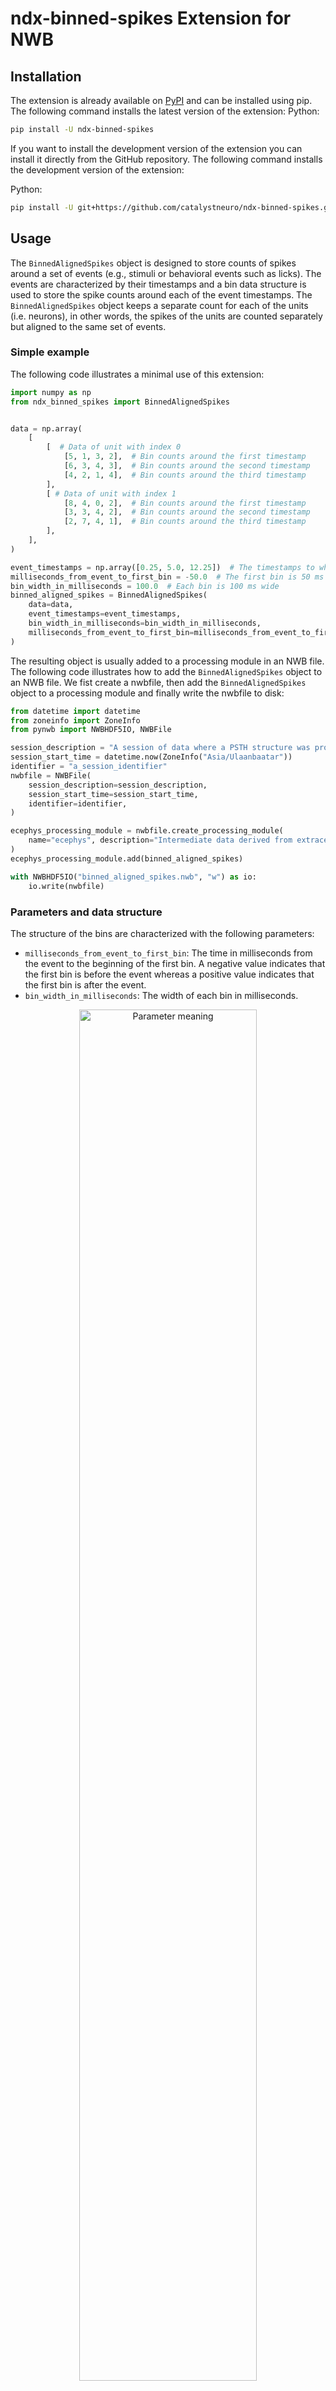 # ndx-binned-spikes Extension for NWB

## Installation
The extension is already available on [PyPI](https://pypi.org/project/ndx-binned-spikes/) and can be installed using pip. The following command installs the latest version of the extension:
Python:
```bash
pip install -U ndx-binned-spikes
```

If you want to install the development version of the extension you can install it directly from the GitHub repository. The following command installs the development version of the extension:

Python:
```bash
pip install -U git+https://github.com/catalystneuro/ndx-binned-spikes.git
```

## Usage

The `BinnedAlignedSpikes` object is designed to store counts of spikes around a set of events (e.g., stimuli or behavioral events such as licks). The events are characterized by their timestamps and a bin data structure is used to store the spike counts around each of the event timestamps. The `BinnedAlignedSpikes` object keeps a separate count for each of the units (i.e. neurons), in other words, the spikes of the units are counted separately but aligned to the same set of events.

### Simple example
The following code illustrates a minimal use of this extension:

```python
import numpy as np
from ndx_binned_spikes import BinnedAlignedSpikes


data = np.array(
    [
        [  # Data of unit with index 0
            [5, 1, 3, 2],  # Bin counts around the first timestamp
            [6, 3, 4, 3],  # Bin counts around the second timestamp
            [4, 2, 1, 4],  # Bin counts around the third timestamp
        ],
        [ # Data of unit with index 1
            [8, 4, 0, 2],  # Bin counts around the first timestamp
            [3, 3, 4, 2],  # Bin counts around the second timestamp
            [2, 7, 4, 1],  # Bin counts around the third timestamp
        ],
    ],
)

event_timestamps = np.array([0.25, 5.0, 12.25])  # The timestamps to which we align the counts
milliseconds_from_event_to_first_bin = -50.0  # The first bin is 50 ms before the event
bin_width_in_milliseconds = 100.0  # Each bin is 100 ms wide
binned_aligned_spikes = BinnedAlignedSpikes(
    data=data,
    event_timestamps=event_timestamps,
    bin_width_in_milliseconds=bin_width_in_milliseconds,
    milliseconds_from_event_to_first_bin=milliseconds_from_event_to_first_bin
)

```

The resulting object is usually added to a processing module in an NWB file. The following code illustrates how to add the `BinnedAlignedSpikes` object to an NWB file. We fist create a nwbfile, then add the `BinnedAlignedSpikes` object to a processing module and finally write the nwbfile to disk:

```python
from datetime import datetime
from zoneinfo import ZoneInfo
from pynwb import NWBHDF5IO, NWBFile

session_description = "A session of data where a PSTH structure was produced"
session_start_time = datetime.now(ZoneInfo("Asia/Ulaanbaatar"))
identifier = "a_session_identifier"
nwbfile = NWBFile(
    session_description=session_description,
    session_start_time=session_start_time,
    identifier=identifier,
)

ecephys_processing_module = nwbfile.create_processing_module(
    name="ecephys", description="Intermediate data derived from extracellular electrophysiology recordings."
)
ecephys_processing_module.add(binned_aligned_spikes)

with NWBHDF5IO("binned_aligned_spikes.nwb", "w") as io:
    io.write(nwbfile)
```

### Parameters and data structure
The structure of the bins are characterized with the following parameters:
 
* `milliseconds_from_event_to_first_bin`: The time in milliseconds from the event to the beginning of the first bin. A negative value indicates that the first bin is before the event whereas a positive value indicates that the first bin is after the event. 
* `bin_width_in_milliseconds`: The width of each bin in milliseconds.


<div style="text-align: center;">
    <img src="https://raw.githubusercontent.com/catalystneuro/ndx-binned-spikes/main/assets/parameters.svg" alt="Parameter meaning" style="width: 75%; height: auto;">
</div>

Note that in the diagram above, the `milliseconds_from_event_to_first_bin` is negative.


The `data` argument passed to the `BinnedAlignedSpikes` stores counts across all the event timestamps for each of the units. The data is a 3D array where the first dimension indexes the units, the second dimension indexes the event timestamps, and the third dimension indexes the bins where the counts are stored. The shape of the data is  `(number_of_units`, `number_of_events`, `number_of_bins`). 


The `event_timestamps` argument is used to store the timestamps of the events and should have the same length as the second dimension of `data`. Note that the event_timestamps should not decrease or in other words the events are expected to be in ascending order in time.

The first dimension of `data` works almost like a dictionary. That is, you select a specific unit by indexing the first dimension. For example, `data[0]` would return the data of the first unit. For each of the units, the data is organized with the time on the first axis as this is the convention in the NWB format. As a consequence of this choice the data of each unit is contiguous in memory.

The following diagram illustrates the structure of the data for a concrete example:
<div style="text-align: center;">
<img src="https://raw.githubusercontent.com/catalystneuro/ndx-binned-spikes/main/assets/data.svg" alt="Data meaning" style="width: 75%; height: auto;">
</div>


### Linking to units table
One way to make the information stored in the `BinnedAlignedSpikes` object more useful for future users is to indicate exactly which units or neurons the first dimension of the `data` attribute corresponds to. This is **optional but recommended** as it makes the data more meaningful and easier to interpret. In NWB the units are usually stored in a `Units` [table](https://pynwb.readthedocs.io/en/stable/pynwb.misc.html#pynwb.misc.Units). To illustrate how to to create this link let's first create a toy `Units` table:

```python
import numpy as np
from pynwb.misc import Units 

num_units = 5
max_spikes_per_unit = 10

units_table = Units(name="units")
units_table.add_column(name="unit_name", description="name of the unit")

rng = np.random.default_rng(seed=0)

times = rng.random(size=(num_units, max_spikes_per_unit)).cumsum(axis=1)
spikes_per_unit = rng.integers(1, max_spikes_per_unit, size=num_units)

spike_times = []
for unit_index in range(num_units):

    # Not all units have the same number of spikes
    spike_times = times[unit_index, : spikes_per_unit[unit_index]]
    unit_name = f"unit_{unit_index}"
    units_table.add_unit(spike_times=spike_times, unit_name=unit_name)
```

This will create a `Units` table with 5 units. We can then link the `BinnedAlignedSpikes` object to this table by creating a `DynamicTableRegion` object. This allows to be very specific about which units the data in the `BinnedAlignedSpikes` object corresponds to. In the following code, the units described on the `BinnedAlignedSpikes` object correspond to the unit with indices 1 and 3 on the `Units` table. The rest of the procedure is the same as before: 

```python
from ndx_binned_spikes import BinnedAlignedSpikes
from hdmf.common import DynamicTableRegion


# Now we create the BinnedAlignedSpikes object and link it to the units table
data = np.array(
    [
        [  # Data of the unit 1 in the units table
            [5, 1, 3, 2],  # Bin counts around the first timestamp
            [6, 3, 4, 3],  # Bin counts around the second timestamp 
            [4, 2, 1, 4],  # Bin counts around the third timestamp
        ],
        [ # Data of the unit 3 in the units table
            [8, 4, 0, 2],  # Bin counts around the first timestamp
            [3, 3, 4, 2],  # Bin counts around the second timestamp
            [2, 7, 4, 1],  # Bin counts around the third timestamp
        ],
    ],
)

region_indices = [1, 3]   
units_region = DynamicTableRegion(
    data=region_indices, table=units_table, description="region of units table", name="units_region"
)

event_timestamps = np.array([0.25, 5.0, 12.25])
milliseconds_from_event_to_first_bin = -50.0  # The first bin is 50 ms before the event
bin_width_in_milliseconds = 100.0
name = "BinnedAignedSpikesForMyPurpose"
description = "Spike counts that is binned and aligned to events."
binned_aligned_spikes = BinnedAlignedSpikes(
    data=data,
    event_timestamps=event_timestamps,
    bin_width_in_milliseconds=bin_width_in_milliseconds,
    milliseconds_from_event_to_first_bin=milliseconds_from_event_to_first_bin,
    description=description,
    name=name,
    units_region=units_region,
)

```

As with the previous example this can be then added to a processing module in an NWB file and then written to disk using exactly the same code as before.

### Storing data from multiple conditions (i.e. multiple stimuli)
`BinnedAlignedSpikes` can also be used to store data that is aggregated across multiple conditions while at the same time keeping track of which condition each set of counts corresponds to. This is useful when you want to store the spike counts around multiple conditions (e.g., different stimuli, behavioral events, etc.) in a single structure. Since each condition may not occur the same number of times (e.g. different stimuli do not appear in the same frequency), an homogeneous data structure is not possible. Therefore an extra variable, `condition_indices`, is used to indicate which condition each set of counts corresponds to.


```python
from ndx_binned_spikes import BinnedAlignedSpikes

binned_aligned_spikes = BinnedAlignedSpikes(
    bin_width_in_milliseconds=bin_width_in_milliseconds,
    milliseconds_from_event_to_first_bin=milliseconds_from_event_to_first_bin,
    data=data,  # Shape (number_of_units, number_of_events, number_of_bins)
    timestamps=timestamps,  # Shape (number_of_events,)
    condition_indices=condition_indices,  # Shape (number_of_events,)
)
```

Note that `number_of_events` here represents the total number of repetitions for all the conditions being aggregated. For example, if data is being aggregated from two stimuli where the first stimulus appeared twice and the second appeared three times, the `number_of_events` would be 5.

The `condition_indices` is an indicator vector that should be constructed so that `data[:, condition_indices == condition_index, :]` corresponds to the binned spike counts for the condition with the specified condition_index. You can retrieve the same data using the convenience method `binned_aligned_spikes.get_data_for_condition(condition_index)`.

It's important to note that the timestamps must be in ascending order and must correspond positionally to the condition indices and the second dimension of the data. If they are not, a ValueError will be raised. To help organize the data correctly, you can use the convenience method `BinnedAlignedSpikes.sort_data_by_event_timestamps(data=data, event_timestamps=event_timestamps, condition_indices=condition_indices)`, which ensures the data is properly sorted. Here’s how it can be used:

```python
sorted_data, sorted_event_timestamps, sorted_condition_indices = BinnedAlignedSpikes.sort_data_by_event_timestamps(data=data, event_timestamps=event_timestamps, condition_indices=condition_indices)

binned_aligned_spikes = BinnedAlignedSpikes(
    bin_width_in_milliseconds=bin_width_in_milliseconds,
    milliseconds_from_event_to_first_bin=milliseconds_from_event_to_first_bin,
    data=sorted_data,   
    event_timestamps=sorted_event_timestamps,  
    condition_indices=sorted_condition_indices,  
)
```

The same can be achieved by using the following script:

```python
sorted_indices = np.argsort(event_timestamps)
sorted_data = data[:, sorted_indices, :]
sorted_event_timestamps = event_timestamps[sorted_indices]
sorted_condition_indices = condition_indices[sorted_indices]
```

#### Example of building an `BinnedAlignedSpikes` for two conditions

To better understand how this object works, let's consider a specific example. Suppose we have data for two different stimuli and their associated timestamps:

```python
import numpy as np

# Two units and 4 bins
data_for_first_stimuli = np.array(
    [
        # Unit 1
        [
            [0, 1, 2, 3],  # Bin counts around the first timestamp
            [4, 5, 6, 7],  # Bin counts around the second timestamp
        ],
        # Unit 2
        [
            [8, 9, 10, 11],  # Bin counts around the first timestamp
            [12, 13, 14, 15],  # Bin counts around the second timestamp
        ],
    ],
)

# Also two units and 4 bins but this event appeared three times
data_for_second_stimuli = np.array(
    [
        # Unit 1
        [
            [0, 1, 2, 3],  # Bin counts around the first timestamp
            [4, 5, 6, 7],  # Bin counts around the second timestamp
            [8, 9, 10, 11],  # Bin counts around the third timestamp
        ],
        # Unit 2
        [
            [12, 13, 14, 15],  # Bin counts around the first timestamp
            [16, 17, 18, 19],  # Bin counts around the second timestamp
            [20, 21, 22, 23],  # Bin counts around the third timestamp
        ],
    ]
)

timestamps_first_stimuli = [5.0, 15.0]
timestamps_second_stimuli = [1.0, 10.0, 20.0]
```

The way that we would build the data for the `BinnedAlignedSpikes` object is as follows:

```python
from ndx_binned_spikes import BinnedAlignedSpikes

bin_width_in_milliseconds = 100.0
milliseconds_from_event_to_first_bin = -50.0

data = np.concatenate([data_for_first_stimuli, data_for_second_stimuli], axis=1)
event_timestamps = np.concatenate([timestamps_first_stimuli, timestamps_second_stimuli])
condition_indices = np.concatenate([np.zeros(2), np.ones(3)])

sorted_data, sorted_event_timestamps, sorted_condition_indices = BinnedAlignedSpikes.sort_data_by_event_timestamps(data=data, event_timestamps=event_timestamps, condition_indices=condition_indices)

binned_aligned_spikes = BinnedAlignedSpikes(
    bin_width_in_milliseconds=bin_width_in_milliseconds,
    milliseconds_from_event_to_first_bin=milliseconds_from_event_to_first_bin,
    data=sorted_data,   
    event_timestamps=sorted_event_timestamps,  
    condition_indices=sorted_condition_indices,  
)
```

Then we can recover the original data by calling the `get_data_for_condition` method:

```python
retrieved_data_for_first_stimuli = binned_aligned_spikes.get_data_for_condition(condition_index=0)
np.testing.assert_array_equal(retrieved_data_for_first_stimuli, data_for_first_stimuli)
```

---
This extension was created using [ndx-template](https://github.com/nwb-extensions/ndx-template).
